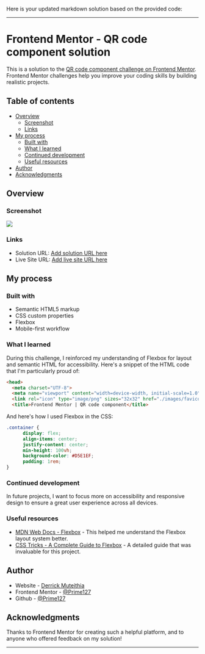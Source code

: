 Here is your updated markdown solution based on the provided code:

---

# Frontend Mentor - QR code component solution

This is a solution to the [QR code component challenge on Frontend Mentor](https://www.frontendmentor.io/challenges/qr-code-component-iux_sIO_H). Frontend Mentor challenges help you improve your coding skills by building realistic projects.

## Table of contents

- [Overview](#overview)
  - [Screenshot](#screenshot)
  - [Links](#links)
- [My process](#my-process)
  - [Built with](#built-with)
  - [What I learned](#what-i-learned)
  - [Continued development](#continued-development)
  - [Useful resources](#useful-resources)
- [Author](#author)
- [Acknowledgments](#acknowledgments)

## Overview

### Screenshot

![](./screenshot.jpg)

### Links

- Solution URL: [Add solution URL here](https://your-solution-url.com)
- Live Site URL: [Add live site URL here](https://your-live-site-url.com)

## My process

### Built with

- Semantic HTML5 markup
- CSS custom properties
- Flexbox
- Mobile-first workflow

### What I learned

During this challenge, I reinforced my understanding of Flexbox for layout and semantic HTML for accessibility. Here's a snippet of the HTML code that I'm particularly proud of:

```html
<head>
  <meta charset="UTF-8">
  <meta name="viewport" content="width=device-width, initial-scale=1.0">
  <link rel="icon" type="image/png" sizes="32x32" href="./images/favicon-32x32.png">
  <title>Frontend Mentor | QR code component</title>
```

And here's how I used Flexbox in the CSS:

```css
.container {
      display: flex;
      align-items: center;
      justify-content: center;
      min-height: 100vh;
      background-color: #D5E1EF;
      padding: 1rem;
}
```

### Continued development

In future projects, I want to focus more on accessibility and responsive design to ensure a great user experience across all devices.

### Useful resources

- [MDN Web Docs - Flexbox](https://developer.mozilla.org/en-US/docs/Web/CSS/CSS_Flexible_Box_Layout) - This helped me understand the Flexbox layout system better.
- [CSS Tricks - A Complete Guide to Flexbox](https://css-tricks.com/snippets/css/a-guide-to-flexbox/) - A detailed guide that was invaluable for this project.

## Author

- Website - [Derrick Muteithia](https://www.your-site.com)
- Frontend Mentor - [@Prime127](https://www.frontendmentor.io/profile/yourusername)
- Github - [@Prime127](https://www.twitter.com/yourusername)

## Acknowledgments

Thanks to Frontend Mentor for creating such a helpful platform, and to anyone who offered feedback on my solution!

---